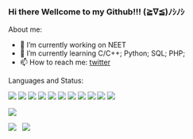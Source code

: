 ### Hi there Wellcome to my Github!!! (≧∇≦)ﾉｼﾉｼ

About me:
- 🔭 I’m currently working on NEET
- 🌱 I’m currently learning C/C++; Python; SQL; PHP;
- 📫 How to reach me: [twitter](https://twitter.com/hasetoshi_05214)

<h align="left">Languages and Status:</h3>

![](https://cdn.icon-icons.com/icons2/2107/PNG/96/file_type_vscode_icon_130084.png)
![](https://cdn.icon-icons.com/icons2/2107/PNG/96/file_type_python_icon_130221.png)
![](https://cdn.icon-icons.com/icons2/2108/PNG/96/php_icon_130857.png)
![](https://cdn.icon-icons.com/icons2/2107/PNG/96/file_type_powershell_icon_130243.png)
![](https://cdn.icon-icons.com/icons2/2108/PNG/96/javascript_icon_130900.png)
![](https://cdn.icon-icons.com/icons2/2415/PNG/96/c_original_logo_icon_146611.png)
![](https://cdn.icon-icons.com/icons2/2107/PNG/96/file_type_cpp_icon_130670.png)
![](https://cdn.icon-icons.com/icons2/2107/PNG/96/file_type_html_icon_130541.png)
![](https://cdn.icon-icons.com/icons2/2415/PNG/96/mysql_original_wordmark_logo_icon_146417.png)
![](https://cdn.icon-icons.com/icons2/70/PNG/96/ubuntu_14143.png)
![](https://img.icons8.com/color/2x/windows-logo.png)



![](http://github-profile-summary-cards.vercel.app/api/cards/profile-details?username=hasetoshi-03528&theme=github_dark)

![](http://github-profile-summary-cards.vercel.app/api/cards/repos-per-language?username=hasetoshi-03528&theme=github_dark)
&nbsp;
![](http://github-profile-summary-cards.vercel.app/api/cards/most-commit-language?username=hasetoshi-03528&theme=github_dark)
